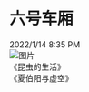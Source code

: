 # 六号车厢  
2022/1/14 8:35 PM    
![图片](https://user-images.githubusercontent.com/84896436/149516245-548c4d8a-f5c3-4a4e-94f8-7de9699bf1f0.png)  
《昆虫的生活》  
《夏伯阳与虚空》  


